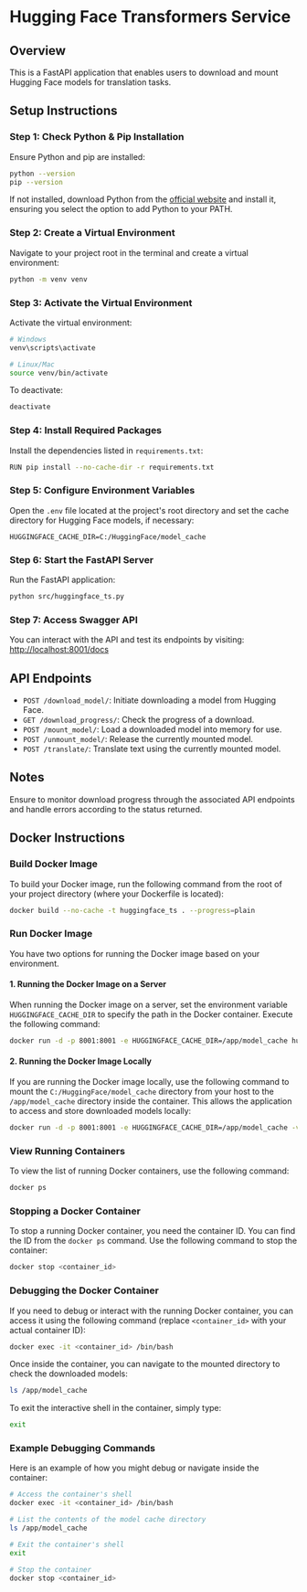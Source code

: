 # Hugging Face Transformers Service

## Overview

This is a FastAPI application that enables users to download and mount Hugging Face models for translation tasks.

## Setup Instructions

### Step 1: Check Python & Pip Installation

Ensure Python and pip are installed:

```bash
python --version
pip --version
```

If not installed, download Python from the [official website](https://www.python.org/downloads/) and install it, ensuring you select the option to add Python to your PATH.

### Step 2: Create a Virtual Environment

Navigate to your project root in the terminal and create a virtual environment:

```bash
python -m venv venv
```

### Step 3: Activate the Virtual Environment

Activate the virtual environment:

```bash
# Windows
venv\scripts\activate

# Linux/Mac
source venv/bin/activate
```

To deactivate:

```bash
deactivate
```

### Step 4: Install Required Packages

Install the dependencies listed in `requirements.txt`:

```bash
RUN pip install --no-cache-dir -r requirements.txt
```

### Step 5: Configure Environment Variables

Open the `.env` file located at the project's root directory and set the cache directory for Hugging Face models, if necessary:

```plaintext
HUGGINGFACE_CACHE_DIR=C:/HuggingFace/model_cache
```

### Step 6: Start the FastAPI Server

Run the FastAPI application:

```bash
python src/huggingface_ts.py
```

### Step 7: Access Swagger API

You can interact with the API and test its endpoints by visiting:
[http://localhost:8001/docs](http://localhost:8001/docs)

## API Endpoints

- `POST /download_model/`: Initiate downloading a model from Hugging Face.
- `GET /download_progress/`: Check the progress of a download.
- `POST /mount_model/`: Load a downloaded model into memory for use.
- `POST /unmount_model/`: Release the currently mounted model.
- `POST /translate/`: Translate text using the currently mounted model.

## Notes

Ensure to monitor download progress through the associated API endpoints and handle errors according to the status returned.

## Docker Instructions

### Build Docker Image

To build your Docker image, run the following command from the root of your project directory (where your Dockerfile is located):

```bash
docker build --no-cache -t huggingface_ts . --progress=plain
```

### Run Docker Image

You have two options for running the Docker image based on your environment.

#### 1. Running the Docker Image on a Server

When running the Docker image on a server, set the environment variable `HUGGINGFACE_CACHE_DIR` to specify the path in the Docker container. Execute the following command:

```bash
docker run -d -p 8001:8001 -e HUGGINGFACE_CACHE_DIR=/app/model_cache huggingface_ts
```

#### 2. Running the Docker Image Locally

If you are running the Docker image locally, use the following command to mount the `C:/HuggingFace/model_cache` directory from your host to the `/app/model_cache` directory inside the container. This allows the application to access and store downloaded models locally:

```bash
docker run -d -p 8001:8001 -e HUGGINGFACE_CACHE_DIR=/app/model_cache -v C:/HuggingFace/model_cache:/app/model_cache huggingface_ts
```

### View Running Containers

To view the list of running Docker containers, use the following command:

```bash
docker ps
```

### Stopping a Docker Container

To stop a running Docker container, you need the container ID. You can find the ID from the `docker ps` command. Use the following command to stop the container:

```bash
docker stop <container_id>
```

### Debugging the Docker Container

If you need to debug or interact with the running Docker container, you can access it using the following command (replace `<container_id>` with your actual container ID):

```bash
docker exec -it <container_id> /bin/bash
```

Once inside the container, you can navigate to the mounted directory to check the downloaded models:

```bash
ls /app/model_cache
```

To exit the interactive shell in the container, simply type:

```bash
exit
```

### Example Debugging Commands

Here is an example of how you might debug or navigate inside the container:

```bash
# Access the container's shell
docker exec -it <container_id> /bin/bash

# List the contents of the model cache directory
ls /app/model_cache

# Exit the container's shell
exit

# Stop the container
docker stop <container_id>

```

